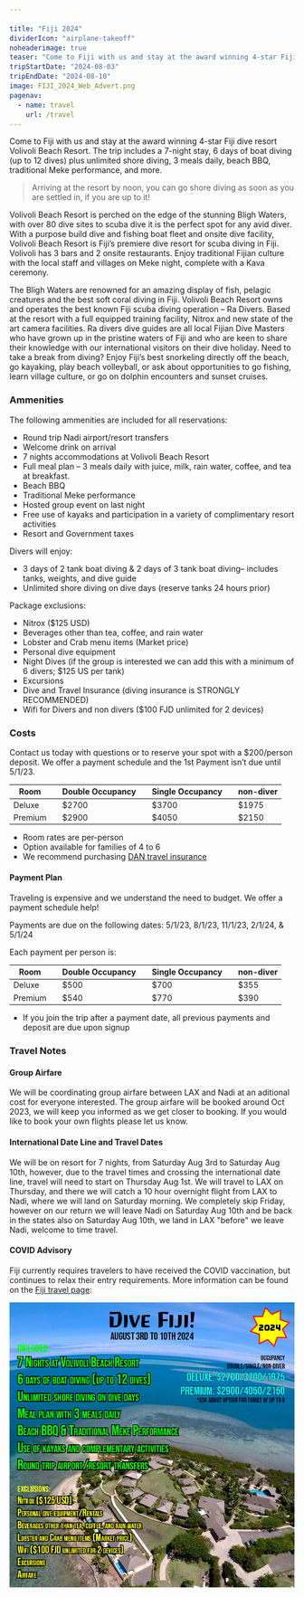 ```yaml
---

title: "Fiji 2024"
dividerIcon: "airplane-takeoff"
noheaderimage: true
teaser: "Come to Fiji with us and stay at the award winning 4-star Fiji dive resort Volivoli Beach Resort. The trip includes a 7-night stay, 6 days of boat diving (up to 12 dives) plus unlimited shore diving, 3 meals daily, beach BBQ, traditional Meke performance, and more."
tripStartDate: "2024-08-03"
tripEndDate: "2024-08-10"
image: FIJI_2024_Web_Advert.png
pagenav: 
  - name: travel
    url: /travel
---
```


Come to Fiji with us and stay at the award winning 4-star Fiji dive resort Volivoli Beach Resort. The trip includes a 7-night stay, 6 days of boat diving (up to 12 dives) plus unlimited shore diving, 3 meals daily, beach BBQ, traditional Meke performance, and more.

> Arriving at the resort by noon, you can go shore diving as soon as you are settled in, if you are up to it!

Volivoli Beach Resort is perched on the edge of the stunning Bligh Waters, with over 80 dive sites to scuba dive it is the perfect spot for any avid diver. With a purpose build dive and fishing boat fleet and onsite dive facility, Volivoli Beach Resort is Fiji’s premiere dive resort for scuba diving in Fiji. Volivoli has 3 bars and 2 onsite restaurants. Enjoy traditional Fijian culture with the local staff and villages on Meke night, complete with a Kava ceremony.

The Bligh Waters are renowned for an amazing display of fish, pelagic creatures and the best soft coral diving in Fiji. Volivoli Beach Resort owns and operates the best known Fiji scuba diving operation – Ra Divers. Based at the resort with a full equipped training facility, Nitrox and new state of the art camera facilities. Ra divers dive guides are all local Fijian Dive Masters who have grown up in the pristine waters of Fiji and who are keen to share their knowledge with our international visitors on their dive holiday. Need to take a break from diving? Enjoy Fiji’s best snorkeling directly off the beach, go kayaking, play beach volleyball, or ask about opportunities to go fishing, learn village culture, or go on dolphin encounters and sunset cruises.  


### Ammenities 

The following ammenities are included for all reservations:

* Round trip Nadi airport/resort transfers
* Welcome drink on arrival
* 7 nights accommodations at Volivoli Beach Resort
* Full meal plan – 3 meals daily with juice, milk, rain water, coffee, and tea at breakfast.
* Beach BBQ
* Traditional Meke performance
* Hosted group event on last night
* Free use of kayaks and participation in a variety of complimentary resort activities
* Resort and Government taxes

Divers will enjoy:

* 3 days of 2 tank boat diving & 2 days of 3 tank boat diving– includes tanks, weights, and dive guide
* Unlimited shore diving on dive days (reserve tanks 24 hours prior)

Package exclusions:

* Nitrox ($125 USD)
* Beverages other than tea, coffee, and rain water
* Lobster and Crab menu items (Market price)
* Personal dive equipment
* Night Dives (if the group is interested we can add this with a minimum of 6 divers; $125 US per tank)
* Excursions
* Dive and Travel Insurance (diving insurance is STRONGLY RECOMMENDED)
* Wifi for Divers and non divers ($100 FJD unlimited for 2 devices)

### Costs

Contact us today with questions or to reserve your spot with a $200/person deposit. We offer a payment schedule and the 1st Payment isn’t due until 5/1/23.

| Room | | Double Occupancy | | Single Occupancy | | non-diver
|------|-|------------------|-|------------------|-|-----------
| Deluxe || $2700 || $3700 || $1975
| Premium || $2900 || $4050 || $2150

* Room rates are per-person
* Option available for families of 4 to 6
* We recommend purchasing [DAN travel insurance](https://dan.org/partner/3016957/trip)

#### Payment Plan

Traveling is expensive and we understand the need to budget. We offer a payment schedule help!

Payments are due on the following dates: 5/1/23, 8/1/23, 11/1/23, 2/1/24, & 5/1/24

Each payment per person is:

| Room | | Double Occupancy | | Single Occupancy | | non-diver
|------|-|------------------|-|------------------|-|-----------
| Deluxe || $500 || $700 || $355
| Premium || $540 || $770 || $390

* If you join the trip after a payment date, all previous payments and deposit are due upon signup

### Travel Notes

#### Group Airfare

We will be coordinating group airfare between LAX and Nadi at an aditional cost for everyone interested. The group airfare will be booked around Oct 2023, we will keep you informed as we get closer to booking. If you would like to book your own flights please let us know.

#### International Date Line and Travel Dates

We will be on resort for 7 nights, from Saturday Aug 3rd to Saturday Aug 10th, however, due to the travel times and crossing the international date line, travel will need to start on Thursday Aug 1st. We will travel to LAX on Thursday, and there we will catch a 10 hour overnight flight from LAX to Nadi, where we will land on Saturday morning. We completely skip Friday, however on our return we will leave Nadi on Saturday Aug 10th and be back in the states also on Saturday Aug 10th, we land in LAX "before" we leave Nadi, welcome to time travel. 

#### COVID Advisory

Fiji currently requires travelers to have received the COVID vaccination, but continues to relax their entry requirements. More information can be found on the [Fiji travel page](https://www.fiji.travel/covid-19/travelling-to-fiji):

!["Volivoli Beach Resort"](FIJI_2024_Web_Advert.png)

